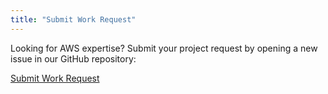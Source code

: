 ```yaml
---
title: "Submit Work Request"
---
```


Looking for AWS expertise? Submit your project request by opening a new issue in our GitHub repository:

[Submit Work Request](https://github.com/ocaci/ocaci/issues/new) 

